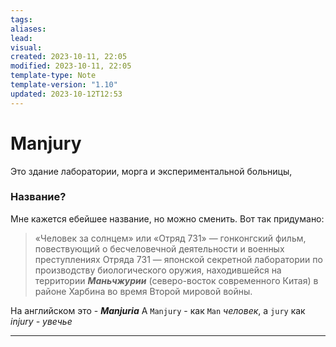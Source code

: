 ```yaml
---
tags: 
aliases: 
lead: 
visual: 
created: 2023-10-11, 22:05
modified: 2023-10-11, 22:05
template-type: Note
template-version: "1.10"
updated: 2023-10-12T12:53
---
```


# Manjury

Это здание лаборатории, морга и экспериментальной больницы, 

### Название?
Мне кажется ебейшее название, но можно сменить.
Вот так придумано:
> «Человек за солнцем» или «Отряд 731» — гонконгский фильм, повествующий о бесчеловечной деятельности и военных преступлениях Отряда 731 — японской секретной лаборатории по производству биологического оружия, находившейся на территории 
> _**Маньчжурии**_ 
> (северо-восток современного Китая)
> в районе Харбина во время Второй мировой войны.

На английском это - _**Manjuria**_
А `Manjury` - как  `Man` *человек*, а `jury` как *injury - увечье*

---